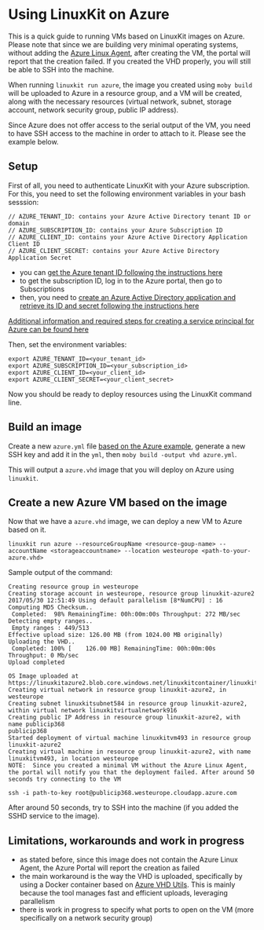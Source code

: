 # Using LinuxKit on Azure

This is a quick guide to running VMs based on LinuxKit images on Azure. Please note that since we are building very minimal operating systems, without adding the [Azure Linux Agent](https://github.com/Azure/WALinuxAgent), after creating the VM, the portal will report that the creation failed. If you created the VHD properly, you will still be able to SSH into the machine.

When running `linuxkit run azure`, the image you created using `moby build` will be uploaded to Azure in a resource group, and a VM will be created, along with the necessary resources (virtual network, subnet, storage account, network security group, public IP address).

Since Azure does not offer access to the serial output of the VM, you need to have SSH access to the machine in order to attach to it. Please see the example below.

## Setup

First of all, you need to authenticate LinuxKit with your Azure subscription. For this, you need to set the following environment variables in your bash sesssion:

```
// AZURE_TENANT_ID: contains your Azure Active Directory tenant ID or domain
// AZURE_SUBSCRIPTION_ID: contains your Azure Subscription ID
// AZURE_CLIENT_ID: contains your Azure Active Directory Application Client ID
// AZURE_CLIENT_SECRET: contains your Azure Active Directory Application Secret
```

- you can [get the Azure tenant ID following the instructions here](https://docs.microsoft.com/en-us/azure/azure-resource-manager/resource-group-create-service-principal-portal#get-tenant-id)
- to get the subscription ID, log in to the Azure portal, then go to Subscriptions
- then, you need to [create an Azure Active Directory application and retrieve its ID and secret following the instructions here](https://docs.microsoft.com/en-us/azure/azure-resource-manager/resource-group-create-service-principal-portal#create-an-azure-active-directory-application)

[Additional information and required steps for creating a service principal for Azure can be found here](https://docs.docker.com/docker-for-azure/#configuration)

Then, set the environment variables:

```
export AZURE_TENANT_ID=<your_tenant_id>
export AZURE_SUBSCRIPTION_ID=<your_subscription_id>
export AZURE_CLIENT_ID=<your_client_id>
export AZURE_CLIENT_SECRET=<your_client_secret>
```

Now you should be ready to deploy resources using the LinuxKit command line.

## Build an image

Create a new `azure.yml` file [based on the Azure example](../examples/azure.yml), generate a new SSH key and add it in the `yml`, then `moby build -output vhd azure.yml`.


This will output a `azure.vhd` image that you will deploy on Azure using `linuxkit`.

## Create a new Azure VM based on the image

Now that we have a `azure.vhd` image, we can deploy a new VM to Azure based on it.

`linuxkit run azure --resourceGroupName <resource-goup-name> --accountName <storageaccountname> --location westeurope <path-to-your-azure.vhd>`

Sample output of the command:

```
Creating resource group in westeurope
Creating storage account in westeurope, resource group linuxkit-azure2
2017/05/30 12:51:49 Using default parallelism [8*NumCPU] : 16
Computing MD5 Checksum..
 Completed:  98% RemainingTime: 00h:00m:00s Throughput: 272 MB/sec
Detecting empty ranges..
 Empty ranges : 449/513
Effective upload size: 126.00 MB (from 1024.00 MB originally)
Uploading the VHD..
 Completed: 100% [    126.00 MB] RemainingTime: 00h:00m:00s Throughput: 0 Mb/sec      
Upload completed

OS Image uploaded at https://linuxkitazure2.blob.core.windows.net/linuxkitcontainer/linuxkitimage.vhd
Creating virtual network in resource group linuxkit-azure2, in westeurope
Creating subnet linuxkitsubnet584 in resource group linuxkit-azure2, within virtual network linuxkitvirtualnetwork916
Creating public IP Address in resource group linuxkit-azure2, with name publicip368
publicip368
Started deployment of virtual machine linuxkitvm493 in resource group linuxkit-azure2
Creating virtual machine in resource group linuxkit-azure2, with name linuxkitvm493, in location westeurope
NOTE:  Since you created a minimal VM without the Azure Linux Agent, the portal will notify you that the deployment failed. After around 50 seconds try connecting to the VM

ssh -i path-to-key root@publicip368.westeurope.cloudapp.azure.com

```

After around 50 seconds, try to SSH into the machine (if you added the SSHD service to the image).


## Limitations, workarounds and work in progress

- as stated before, since this image does not contain the Azure Linux Agent, the Azure Portal will report the creation as failed
- the main workaround is the way the VHD is uploaded, specifically by using a Docker container based on [Azure VHD Utils](https://github.com/Microsoft/azure-vhd-utils). This is mainly because the tool manages fast and efficient uploads, leveraging parallelism
- there is work in progress to specify what ports to open on the VM (more specifically on a network security group)
